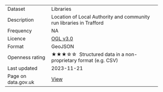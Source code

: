 <table>
<tr>
	<td>Dataset</td>
	<td>Libraries</td>
</tr>
<tr>
	<td>Description</td>
	<td>Location of Local Authority and community run libraries in Trafford</td>
</tr>
<tr>
	<td>Frequency</td>
	<td>NA</td>
</tr>
<tr>
	<td>Licence</td>
	<td><a href="http://www.nationalarchives.gov.uk/doc/open-government-licence/version/3/">OGL v3.0</a></td>
</tr>
<tr>
	<td>Format</td>
	<td>GeoJSON</td>
</tr>
<tr>
	<td>Openness rating</td>
	<td>&#9733&#9733&#9733&#9734&#9734&nbsp; Structured data in a non-proprietary format (e.g. CSV)</td>
</tr>
<tr>
	<td>Last updated</td>
	<td>2023-11-21</td>
</tr>
<tr>
	<td>Page on data.gov.uk</td>
	<td><a href="#">View</a></td>
</tr>
</table>
